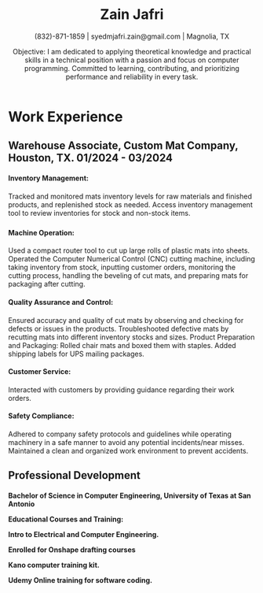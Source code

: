<!DOCTYPE html>
<html lang="en">
<head>
    <meta charset="UTF-8">
    <meta name="viewport" content="width=device-width, initial-scale=1.0">
    <title>Zain Jafri's Resume</title>
    <link rel="stylesheet" href="style.css">
</head>
<body>

<header>
    <h1>Zain Jafri</h1>
    <p>(832)-871-1859 | syedmjafri.zain@gmail.com | Magnolia, TX</p>
    <p>Objective: I am dedicated to applying theoretical knowledge and practical skills in a technical position with a passion and focus on computer programming. Committed to learning, contributing, and prioritizing performance and reliability in every task.</p>
  </header>






<main> <h1>Work Experience</h1>




<h2>Warehouse Associate, Custom Mat Company, Houston, TX.	 01/2024 - 03/2024</h2>




<h4>Inventory Management:<h4>
</h5>Tracked and monitored mats inventory levels for raw materials and finished products, and replenished stock as needed.
Access inventory management tool to review inventories for stock and non-stock items.<h5>




<h4>Machine Operation:<h4>
</h5>Used a compact router tool to cut up large rolls of plastic mats into sheets.
Operated the Computer Numerical Control (CNC) cutting machine, including taking inventory from stock, inputting customer orders, monitoring the cutting process, handling the beveling of cut mats, and preparing mats for packaging after cutting.</h5>




<h4>Quality Assurance and Control:<h4>
</h5>Ensured accuracy and quality of cut mats by observing and checking for defects or issues in the products.
Troubleshooted defective mats by recutting mats into different inventory stocks and sizes.
Product Preparation and Packaging:
Rolled chair mats and boxed them with staples.
Added shipping labels for UPS mailing packages.</h5>




<h4>Customer Service:<h4>
</h5>Interacted with customers by providing guidance regarding their work orders.</h5>








 <h4>Safety Compliance:<h4>
</h5>Adhered to company safety protocols and guidelines while operating machinery in a safe manner to avoid any potential incidents/near misses.
Maintained a clean and organized work environment to prevent accidents.</h5>
</main>




<section> <h1>Professional Development</h1>








<h4>Bachelor of Science in Computer Engineering, University of Texas at San Antonio	




Educational Courses and Training:
<p>Intro to Electrical and Computer Engineering.<p>
<p>Enrolled for Onshape drafting courses<p> 
<p>Kano computer training kit.<p>
<p>Udemy Online training for software coding.<p></h4>




</section>





















